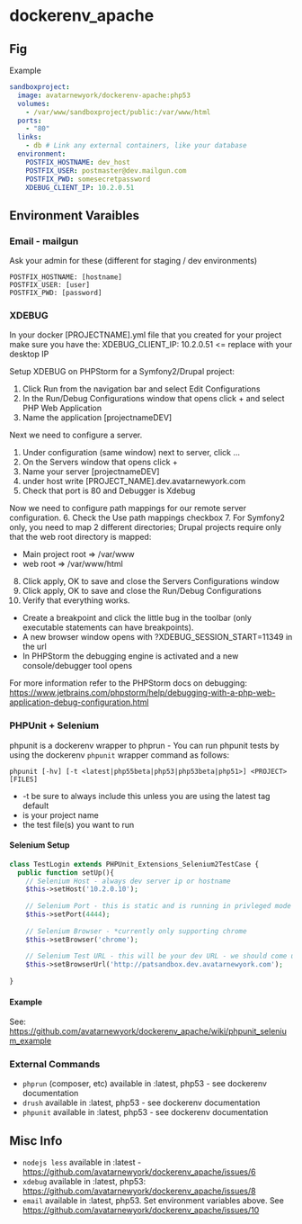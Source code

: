 dockerenv_apache
================

## Fig
Example
```yml
sandboxproject:
  image: avatarnewyork/dockerenv-apache:php53
  volumes:
    - /var/www/sandboxproject/public:/var/www/html
  ports:
    - "80"
  links: 
    - db # Link any external containers, like your database
  environment:
    POSTFIX_HOSTNAME: dev_host
    POSTFIX_USER: postmaster@dev.mailgun.com
    POSTFIX_PWD: somesecretpassword
    XDEBUG_CLIENT_IP: 10.2.0.51
```
## Environment Varaibles
### Email - mailgun
Ask your admin for these (different for staging / dev environments)
```
POSTFIX_HOSTNAME: [hostname]
POSTFIX_USER: [user]
POSTFIX_PWD: [password]
```

### XDEBUG
In your docker [PROJECTNAME].yml file that you created for your project make sure you have the:
XDEBUG_CLIENT_IP: 10.2.0.51 <= replace with your desktop IP

Setup XDEBUG on PHPStorm for a Symfony2/Drupal project:
1. Click Run from the navigation bar and select Edit Configurations
2. In the Run/Debug Configurations window that opens click + and select PHP Web Application
3. Name the application [projectnameDEV]

Next we need to configure a server.
1. Under configuration (same window) next to server, click ...
2. On the Servers window that opens click +
3. Name your server [projectnameDEV]
4. under host write [PROJECT_NAME].dev.avatarnewyork.com
5. Check that port is 80 and Debugger is Xdebug

Now we need to configure path mappings for our remote server configuration.
6. Check the Use path mappings checkbox
7. For Symfony2 only, you need to map 2 different directories; Drupal projects require only that the web root directory is mapped:
   - Main project root => /var/www
   - web root => /var/www/html
8. Click apply, OK to save and close the Servers Configurations window
9. Click apply, OK to save and close the Run/Debug Configurations
10. Verify that everything works. 
   - Create a breakpoint and click the little bug in the toolbar (only executable statements can have breakpoints).
   - A new browser window opens with ?XDEBUG_SESSION_START=11349 in the url
   - In PHPStorm the debugging engine is activated and a new console/debugger tool opens

For more information refer to the PHPStorm docs on debugging:
https://www.jetbrains.com/phpstorm/help/debugging-with-a-php-web-application-debug-configuration.html

### PHPUnit + Selenium
phpunit is a dockerenv wrapper to phprun - You can run phpunit tests by using the dockerenv `phpunit` wrapper command as follows:

`phpunit [-hv] [-t <latest|php55beta|php53|php53beta|php51>] <PROJECT> [FILES]`

* -t be sure to always include this unless you are using the latest tag default
* <PROJECT> is your project name
* <FILES> the test file(s) you want to run

#### Selenium Setup
```php
class TestLogin extends PHPUnit_Extensions_Selenium2TestCase {
  public function setUp(){
    // Selenium Host - always dev server ip or hostname
    $this->setHost('10.2.0.10');
	
	// Selenium Port - this is static and is running in privleged mode (will always be 4444)
    $this->setPort(4444);
	
	// Selenium Browser - *currently only supporting chrome
    $this->setBrowser('chrome');
	
	// Selenium Test URL - this will be your dev URL - we should come up with a way to make this dynamic
    $this->setBrowserUrl('http://patsandbox.dev.avatarnewyork.com');
	
}
```

#### Example

See: https://github.com/avatarnewyork/dockerenv_apache/wiki/phpunit_selenium_example

### External Commands
* `phprun` (composer, etc) available in :latest, php53 - see dockerenv documentation
* `drush` available in :latest, php53 - see dockerenv documentation
* `phpunit` available in :latest, php53 - see dockerenv documentation

## Misc Info
* `nodejs less` available in :latest - https://github.com/avatarnewyork/dockerenv_apache/issues/6
* `xdebug` available in :latest, php53: https://github.com/avatarnewyork/dockerenv_apache/issues/8
* `email` available in :latest, php53.  Set environment variables above.  See https://github.com/avatarnewyork/dockerenv_apache/issues/10
